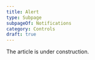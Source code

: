 ```yaml
---
title: Alert
type: Subpage
subpageOf: Notifications
category: Controls
draft: true
---
```


The article is under construction. 